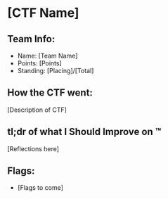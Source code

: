 # [CTF Name]

## Team Info:
- Name: [Team Name]
- Points: [Points]
- Standing: [Placing]/[Total]

## How the CTF went:
[Description of CTF]

## tl;dr of what I Should Improve on :tm:
[Reflections here]

## Flags:
- [Flags to come]